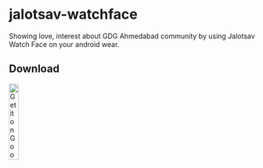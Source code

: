 # jalotsav-watchface
Showing love, interest about GDG Ahmedabad community by using Jalotsav Watch Face on your android wear.

Download
--------
<a href='https://play.google.com/store/apps/details?id=com.jalotsav.jalotsavwatchface&pcampaignid=MKT-Other-global-all-co-prtnr-py-PartBadge-Mar2515-1'><img alt='Get it on Google Play' src='https://play.google.com/intl/en_us/badges/images/generic/en_badge_web_generic.png' height="20%" width="20%"/></a>